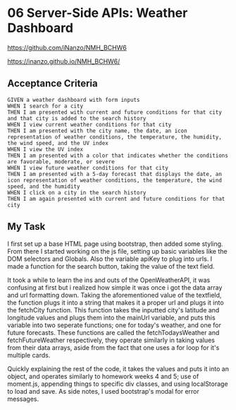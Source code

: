 # 06 Server-Side APIs: Weather Dashboard
https://github.com/iNanzo/NMH_BCHW6

https://inanzo.github.io/NMH_BCHW6/

## Acceptance Criteria

```
GIVEN a weather dashboard with form inputs
WHEN I search for a city
THEN I am presented with current and future conditions for that city and that city is added to the search history
WHEN I view current weather conditions for that city
THEN I am presented with the city name, the date, an icon representation of weather conditions, the temperature, the humidity, the wind speed, and the UV index
WHEN I view the UV index
THEN I am presented with a color that indicates whether the conditions are favorable, moderate, or severe
WHEN I view future weather conditions for that city
THEN I am presented with a 5-day forecast that displays the date, an icon representation of weather conditions, the temperature, the wind speed, and the humidity
WHEN I click on a city in the search history
THEN I am again presented with current and future conditions for that city
```

## My Task

I first set up a base HTML page using bootstrap, then added some styling. From there I started working on the js file, setting up basic variables like the DOM selectors and Globals. Also the variable apiKey to plug into urls. I made a function for the search button, taking the value of the text field.

It took a while to learn the ins and outs of the OpenWeatherAPI, it was confusing at first but i realized how simple it was once i got the data array and url formatting down. Taking the aforementioned value of the textfield, the function plugs it into a string that makes it a proper url and plugs it into the fetchCity function. This function takes the inputted city's latitude and longitude values and plugs them into the mainUrl variable, and puts this variable into two seperate functions; one for today's weather, and one for future forecasts. These functions are called the fetchTodaysWeather and fetchFutureWeather respectively, they operate similarly in taking values from their data arrays, aside from the fact that one uses a for loop for it's multiple cards.

Quickly explaining the rest of the code, it takes the values and puts it into an object, and operates similarly to homework weeks 4 and 5; use of moment.js, appending things to specific div classes, and using localStorage to load and save. As side notes, I used bootstrap's modal for error messages.